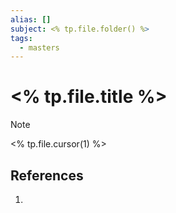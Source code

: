 ```yaml
---
alias: []
subject: <% tp.file.folder() %>
tags:
  - masters
---
```

# <% tp.file.title %>

>[!note]
> <% tp.file.cursor(1) %>

## References
1. 